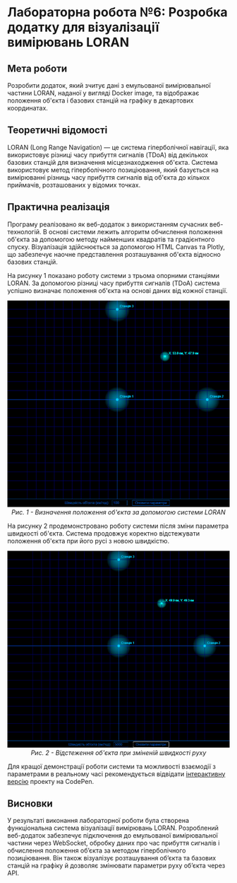 # Лабораторна робота №6: Розробка додатку для візуалізації вимірювань LORAN

## Мета роботи
Розробити додаток, який зчитує дані з емульованої вимірювальної частини LORAN, наданої у вигляді Docker image, та відображає положення об'єкта і базових станцій на графіку в декартових координатах.

## Теоретичні відомості
LORAN (Long Range Navigation) — це система гіперболічної навігації, яка використовує різниці часу прибуття сигналів (TDoA) від декількох базових станцій для визначення місцезнаходження об'єкта. Система використовує метод гіперболічного позиціювання, який базується на вимірюванні різниць часу прибуття сигналів від об'єкта до кількох приймачів, розташованих у відомих точках.

## Практична реалізація
Програму реалізовано як веб-додаток з використанням сучасних веб-технологій. В основі системи лежить алгоритм обчислення положення об'єкта за допомогою методу найменших квадратів та градієнтного спуску. Візуалізація здійснюється за допомогою HTML Canvas та Plotly, що забезпечує наочне представлення розташування об'єкта відносно базових станцій.

На рисунку 1 показано роботу системи з трьома опорними станціями LORAN. За допомогою різниці часу прибуття сигналів (TDoA) система успішно визначає положення об'єкта на основі даних від кожної станції.

<p align="center">
  <img src="Screenshots/1.jpg" alt="Базова робота системи"/>
  <br>
  <em>Рис. 1 - Визначення положення об'єкта за допомогою системи LORAN</em>
</p>

На рисунку 2 продемонстровано роботу системи після зміни параметра швидкості об'єкта. Система продовжує коректно відстежувати положення об'єкта при його русі з новою швидкістю.

<p align="center">
  <img src="Screenshots/2.jpg" alt="Модифіковані параметри швидкості"/>
  <br>
  <em>Рис. 2 - Відстеження об'єкта при зміненій швидкості руху</em>
</p>

Для кращої демонстрації роботи системи та можливості взаємодії з параметрами в реальному часі рекомендується відвідати [інтерактивну версію](https://codepen.io/VolodimirProdan/full/yyBJZaj) проекту на CodePen.

## Висновки
У результаті виконання лабораторної роботи була створена функціональна система візуалізації вимірювань LORAN. Розроблений веб-додаток забезпечує підключення до емульованої вимірювальної частини через WebSocket, обробку даних про час прибуття сигналів і обчислення положення об’єкта за методом гіперболічного позиціювання. Він також візуалізує розташування об’єкта та базових станцій на графіку й дозволяє змінювати параметри руху об’єкта через API.

